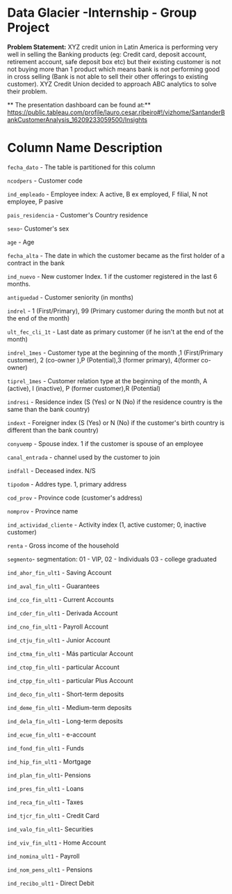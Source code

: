 # Data Glacier -Internship - Group Project

**Problem Statement:**  XYZ credit union in Latin America is performing very well in selling the Banking products (eg: Credit card, deposit account, retirement account, safe deposit box etc) but their existing customer is not not buying more than 1 product which means bank is not performing good in cross selling (Bank is not able to sell their other offerings to existing customer). XYZ Credit Union decided to approach ABC analytics to solve their problem.

** The presentation dashboard can be found at:** https://public.tableau.com/profile/lauro.cesar.ribeiro#!/vizhome/SantanderBankCustomerAnalysis_16209233059500/Insights

# Column Name	Description

`fecha_dato` - 	The table is partitioned for this column

`ncodpers` -	Customer code

`ind_empleado` -	Employee index: A active, B ex employed, F filial, N not employee, P pasive

`pais_residencia` -	Customer's Country residence

`sexo`-	Customer's sex

`age` - 	Age

`fecha_alta` - 	The date in which the customer became as the first holder of a contract in the bank

`ind_nuevo` - 	New customer Index. 1 if the customer registered in the last 6 months.

`antiguedad` -	Customer seniority (in months)

`indrel` -	1 (First/Primary), 99 (Primary customer during the month but not at the end of the month)

`ult_fec_cli_1t` -	Last date as primary customer (if he isn't at the end of the month)

`indrel_1mes` -	Customer type at the beginning of the month ,1 (First/Primary customer), 2 (co-owner ),P (Potential),3 (former primary), 4(former co-owner)

`tiprel_1mes` - 	Customer relation type at the beginning of the month, A (active), I (inactive), P (former customer),R (Potential)

`indresi` -	Residence index (S (Yes) or N (No) if the residence country is the same than the bank country)

`indext` -	Foreigner index (S (Yes) or N (No) if the customer's birth country is different than the bank country)

`conyuemp` -	Spouse index. 1 if the customer is spouse of an employee

`canal_entrada` -	channel used by the customer to join

`indfall` -	Deceased index. N/S

`tipodom` -	Addres type. 1, primary address

`cod_prov` -	Province code (customer's address)

`nomprov` -	Province name

`ind_actividad_cliente` - 	Activity index (1, active customer; 0, inactive customer)

`renta` - 	Gross income of the household

`segmento`-	segmentation: 01 - VIP, 02 - Individuals 03 - college graduated

`ind_ahor_fin_ult1` -	Saving Account

`ind_aval_fin_ult1` -	Guarantees

`ind_cco_fin_ult1` -	Current Accounts

`ind_cder_fin_ult1` -	Derivada Account

`ind_cno_fin_ult1` -	Payroll Account

`ind_ctju_fin_ult1` -	Junior Account

`ind_ctma_fin_ult1` -	Más particular Account

`ind_ctop_fin_ult1` -	particular Account

`ind_ctpp_fin_ult1` -	particular Plus Account

`ind_deco_fin_ult1` -	Short-term deposits

`ind_deme_fin_ult1` -	Medium-term deposits

`ind_dela_fin_ult1` -	Long-term deposits

`ind_ecue_fin_ult1` -	e-account

`ind_fond_fin_ult1` -	Funds

`ind_hip_fin_ult1` -	Mortgage

`ind_plan_fin_ult1`- 	Pensions

`ind_pres_fin_ult1` -	Loans

`ind_reca_fin_ult1` -	Taxes

`ind_tjcr_fin_ult1` -	Credit Card

`ind_valo_fin_ult1`-	Securities

`ind_viv_fin_ult1` -	Home Account

`ind_nomina_ult1` -	Payroll

`ind_nom_pens_ult1` -	Pensions

`ind_recibo_ult1` -	Direct Debit


